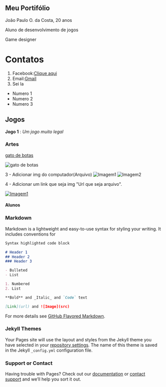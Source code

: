 ## Meu Portifólio

João Paulo O. da Costa, 20 anos

Aluno de desenvolvimento de jogos

Game designer

# Contatos

1. Facebook:[Clique aqui](https://www.facebook.com/joaopaulo.coconauta)
2. Email:[Gmail](joaopaulojhon82@gmail.com)
3. Sei la

- Numero 1
- Numero 2
- Numero 3

## Jogos

**Jogo 1** : _Um jogo muito legal_

### Artes

[gato de botas](https://www.sitedecuriosidades.com/im/g/C1D87.jpg)

![gato de botas](https://www.sitedecuriosidades.com/im/g/C1D87.jpg)

3 - Adicionar img do computador(Arquivo)
![Imagem1](NOMEJOGO.png)
![Imagem2](30742428_441749372947348_8011680068080238592_n.jpeg)

4 - Adicionar um link que seja img "Url que seja arquivo".

[![Imagem1](NOMEJOGO.png)](https://www.facebook.com/joaopaulo.coconauta)
#### Alunos


### Markdown

Markdown is a lightweight and easy-to-use syntax for styling your writing. It includes conventions for

```markdown
Syntax highlighted code block

# Header 1
## Header 2
### Header 3

- Bulleted
- List

1. Numbered
2. List

**Bold** and _Italic_ and `Code` text

[Link](url) and ![Image](src)
```

For more details see [GitHub Flavored Markdown](https://guides.github.com/features/mastering-markdown/).

### Jekyll Themes

Your Pages site will use the layout and styles from the Jekyll theme you have selected in your [repository settings](https://github.com/JzpauloOliveira/JzpauloOliveira.github.io/settings). The name of this theme is saved in the Jekyll `_config.yml` configuration file.

### Support or Contact

Having trouble with Pages? Check out our [documentation](https://help.github.com/categories/github-pages-basics/) or [contact support](https://github.com/contact) and we’ll help you sort it out.
